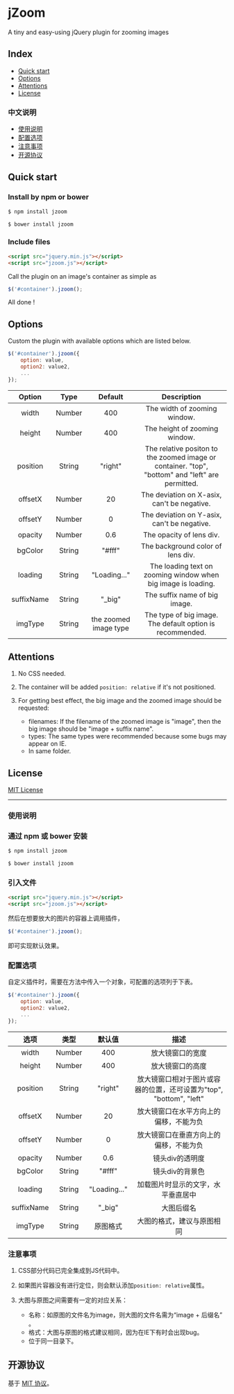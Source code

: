 # jZoom

A tiny and easy-using jQuery plugin for zooming images

## Index

* [Quick start](#quick-start)
* [Options](#options)
* [Attentions](#attentions)
* [License](#license)

### 中文说明
* [使用说明](#使用说明)
* [配置选项](#配置选项)
* [注意事项](#注意事项)
* [开源协议](#开源协议)

## Quick start

### Install by npm or bower

```bash
$ npm install jzoom
```

```bash
$ bower install jzoom
```

### Include files

```html
<script src="jquery.min.js"></script>
<script src="jzoom.js"></script>
```

Call the plugin on an image's container as simple as

```javascript
$('#container').jzoom();
```

All done !

## Options

Custom the plugin with available options which are listed below.

```javascript
$('#container').jzoom({
    option: value,
    option2: value2,
    ...
});
```

| Option | Type | Default | Description |
|:---:|:---:|:---:|:---:|
| width | Number | 400 | The width of  zooming window. |
| height | Number | 400 | The height of  zooming window. |
| position | String | "right" | The relative positon to the zoomed image or container. "top", "bottom" and "left" are permitted.  |
| offsetX | Number | 20 | The deviation on X-asix, can't be negative. |
| offsetY | Number | 0 | The deviation on Y-asix, can't be negative. |
| opacity | Number | 0.6 | The opacity of lens div. |
| bgColor | String | "#fff" | The background color of lens div. |
| loading | String | "Loading..." | The loading text on zooming window when  big image is loading. |
| suffixName | String | "_big" | The suffix name of big image. |
| imgType | String | the zoomed image type | The type of big image. The default option is recommended. |

## Attentions

1. No CSS needed.

2. The container will be added `position: relative` if it's not positioned.

3. For getting best effect, the big image and the zoomed image should be requested:
    * filenames: If the filename of the zoomed image is "image", then the big image should be "image + suffix name".
    * types: The same types were recommended because some bugs may appear on IE.
    * In same folder.

## License

[MIT License](https://opensource.org/licenses/MIT)

--------

### 使用说明

### 通过 npm 或 bower 安装

```bash
$ npm install jzoom
```

```bash
$ bower install jzoom
```

### 引入文件

```html
<script src="jquery.min.js"></script>
<script src="jzoom.js"></script>
```

然后在想要放大的图片的容器上调用插件，

```javascript
$('#container').jzoom();
```

即可实现默认效果。

### 配置选项

自定义插件时，需要在方法中传入一个对象，可配置的选项列于下表。

```javascript
$('#container').jzoom({
    option: value,
    option2: value2,
    ...
});
```

| 选项 | 类型 | 默认值 | 描述 |
|:---:|:---:|:---:|:---:|
| width | Number | 400 | 放大镜窗口的宽度 |
| height | Number | 400 | 放大镜窗口的高度 |
| position | String | "right" | 放大镜窗口相对于图片或容器的位置，还可设置为"top", "bottom", "left" |
| offsetX | Number | 20 | 放大镜窗口在水平方向上的偏移，不能为负 |
| offsetY | Number | 0 | 放大镜窗口在垂直方向上的偏移，不能为负 |
| opacity | Number | 0.6 | 镜头div的透明度 |
| bgColor | String | "#fff" | 镜头div的背景色 |
| loading | String | "Loading..." | 加载图片时显示的文字，水平垂直居中 |
| suffixName | String | "_big" | 大图后缀名 |
| imgType | String | 原图格式 | 大图的格式，建议与原图相同 |

### 注意事项

1. CSS部分代码已完全集成到JS代码中。

2. 如果图片容器没有进行定位，则会默认添加`position: relative`属性。

3. 大图与原图之间需要有一定的对应关系：
    * 名称：如原图的文件名为image，则大图的文件名需为“image + 后缀名” 。
    * 格式：大图与原图的格式建议相同，因为在IE下有时会出现bug。
    * 位于同一目录下。

## 开源协议

基于 [MIT 协议](https://opensource.org/licenses/MIT)。
